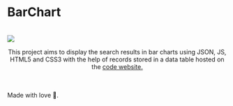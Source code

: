# BarChart
</br>
<img src="https://user-images.githubusercontent.com/100588945/163673636-281be282-eada-46e8-b6b9-77b21dd53faa.gif">
</br>
<p align="center">This project aims to display the search results in bar charts using JSON, JS, HTML5 and CSS3 with the help of records stored in a data table hosted on the <a href="https://studio.code.org/projects/applab/TDjLyu6rCECZWoODZT8j6PhM2uXub7rK3nBcYbvA2bU">code website.</a></p>
</br>
</br>
Made with love 💙.
